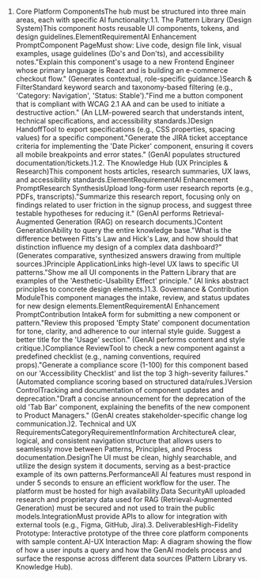 1. Core Platform ComponentsThe hub must be structured into three main areas, each with specific AI functionality:1.1. The Pattern Library (Design System)This component hosts reusable UI components, tokens, and design guidelines.ElementRequirementAI Enhancement PromptComponent PageMust show: Live code, design file link, visual examples, usage guidelines (Do's and Don'ts), and accessibility notes."Explain this component's usage to a new Frontend Engineer whose primary language is React and is building an e-commerce checkout flow." (Generates contextual, role-specific guidance.)Search & FilterStandard keyword search and taxonomy-based filtering (e.g., 'Category: Navigation', 'Status: Stable')."Find me a button component that is compliant with WCAG 2.1 AA and can be used to initiate a destructive action." (An LLM-powered search that understands intent, technical specifications, and accessibility standards.)Design HandoffTool to export specifications (e.g., CSS properties, spacing values) for a specific component."Generate the JIRA ticket acceptance criteria for implementing the 'Date Picker' component, ensuring it covers all mobile breakpoints and error states." (GenAI populates structured documentation/tickets.)1.2. The Knowledge Hub (UX Principles & Research)This component hosts articles, research summaries, UX laws, and accessibility standards.ElementRequirementAI Enhancement PromptResearch SynthesisUpload long-form user research reports (e.g., PDFs, transcripts)."Summarize this research report, focusing only on findings related to user friction in the signup process, and suggest three testable hypotheses for reducing it." (GenAI performs Retrieval-Augmented Generation (RAG) on research documents.)Content GenerationAbility to query the entire knowledge base."What is the difference between Fitts's Law and Hick's Law, and how should that distinction influence my design of a complex data dashboard?" (Generates comparative, synthesized answers drawing from multiple sources.)Principle ApplicationLinks high-level UX laws to specific UI patterns."Show me all UI components in the Pattern Library that are examples of the 'Aesthetic-Usability Effect' principle." (AI links abstract principles to concrete design elements.)1.3. Governance & Contribution ModuleThis component manages the intake, review, and status updates for new design elements.ElementRequirementAI Enhancement PromptContribution IntakeA form for submitting a new component or pattern."Review this proposed 'Empty State' component documentation for tone, clarity, and adherence to our internal style guide. Suggest a better title for the 'Usage' section." (GenAI performs content and style critique.)Compliance ReviewTool to check a new component against a predefined checklist (e.g., naming conventions, required props)."Generate a compliance score (1-100) for this component based on our 'Accessibility Checklist' and list the top 3 high-severity failures." (Automated compliance scoring based on structured data/rules.)Version ControlTracking and documentation of component updates and deprecation."Draft a concise announcement for the deprecation of the old 'Tab Bar' component, explaining the benefits of the new component to Product Managers." (GenAI creates stakeholder-specific change log communication.)2. Technical and UX RequirementsCategoryRequirementInformation ArchitectureA clear, logical, and consistent navigation structure that allows users to seamlessly move between Patterns, Principles, and Process documentation.DesignThe UI must be clean, highly searchable, and utilize the design system it documents, serving as a best-practice example of its own patterns.PerformanceAll AI features must respond in under 5 seconds to ensure an efficient workflow for the user. The platform must be hosted for high availability.Data SecurityAll uploaded research and proprietary data used for RAG (Retrieval-Augmented Generation) must be secured and not used to train the public models.IntegrationMust provide APIs to allow for integration with external tools (e.g., Figma, GitHub, Jira).3. DeliverablesHigh-Fidelity Prototype: Interactive prototype of the three core platform components with sample content.AI-UX Interaction Map: A diagram showing the flow of how a user inputs a query and how the GenAI models process and surface the response across different data sources (Pattern Library vs. Knowledge Hub).
